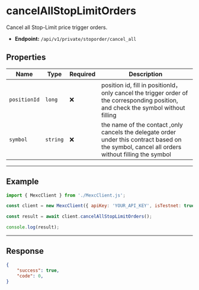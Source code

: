 # cancelAllStopLimitOrders

Cancel all Stop-Limit price trigger orders.

- **Endpoint:** `/api/v1/private/stoporder/cancel_all`

## Properties

| **Name**           | **Type**   | **Required** | **Description** |
|--------------------|------------|--------------|------------------|
| `positionId`           | `long`   | ❌            | position id, fill in positionId，only cancel the trigger order of the corresponding position, and check the symbol without filling |
| `symbol`           | `string`   | ❌            | the name of the contact ,only cancels the delegate order under this contract based on the symbol, cancel all orders without filling the symbol |

---

## Example

```js
import { MexcClient } from './MexcClient.js';

const client = new MexcClient({ apiKey: 'YOUR_API_KEY', isTestnet: true });

const result = await client.cancelAllStopLimitOrders();

console.log(result);
```

---

## Response

```JSON
{
    "success": true,
    "code": 0,
}
```